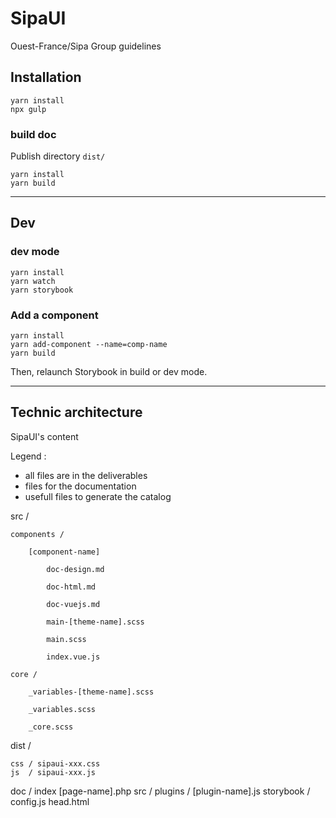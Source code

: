 # SipaUI
Ouest-France/Sipa Group guidelines

## Installation

```
yarn install
npx gulp
```

### build doc

Publish directory `dist/`

```
yarn install
yarn build
```

---

## Dev

### dev mode

```
yarn install
yarn watch
yarn storybook
```

### Add a component

```
yarn install
yarn add-component --name=comp-name
yarn build
```
Then, relaunch Storybook in build or dev mode.

---

## Technic architecture

SipaUI's content

Legend :
- all files are in the deliverables
- files for the documentation
- usefull files to generate the catalog


src /

    components /
    
        [component-name]
        
            doc-design.md
            
            doc-html.md
            
            doc-vuejs.md
            
            main-[theme-name].scss
            
            main.scss
            
            index.vue.js
            
    core /
    
        _variables-[theme-name].scss
        
        _variables.scss
        
        _core.scss
        
dist /

    css / sipaui-xxx.css
    js  / sipaui-xxx.js
doc /
    index
    [page-name].php
src /
    plugins /
        [plugin-name].js
storybook /
    config.js
    head.html

